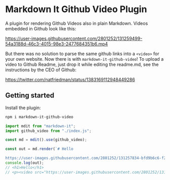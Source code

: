 # Markdown It Github Video Plugin

A plugin for rendering Github Videos also in plain Markdown. Videos embedded in Github look like this:

https://user-images.githubusercontent.com/2801252/131259499-54a3188d-46c3-4015-98e3-2477684351b6.mp4

But there was no solution to parse the same github links into a `<video>` for your own website. Now there is with `markdown-it-github-video`! To upload a video to Github Readme, just drop it while editing the readme.md, see the instructions by the CEO of Github:

https://twitter.com/natfriedman/status/1383169112948449286

## Getting started

Install the plugin:

```bash
npm i markdown-it-github-video
```

```js
import mdit from "markdown-it";
import github_video from "./index.js";

const md = mdit().use(github_video);

const out = md.render(`# Hello

https://user-images.githubusercontent.com/2801252/131257834-bfd9b6c6-f22e-46f2-9d06-8c14ac7f2708.mp4`);
console.log(out);
// <h1>Hello</h1>
// <p><video src="https://user-images.githubusercontent.com/2801252/131257834-bfd9b6c6-f22e-46f2-9d06-8c14ac7f2708.mp4" controls></video></p>
```

